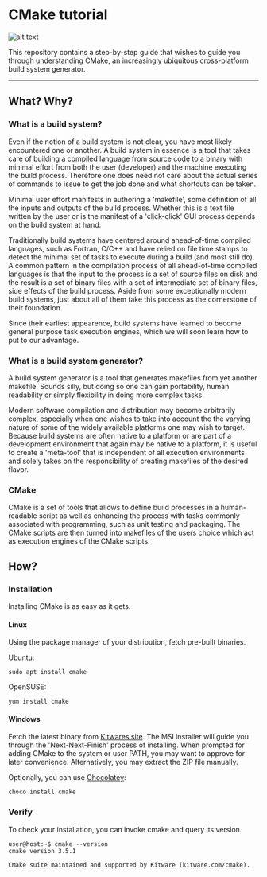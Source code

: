 # CMake tutorial

![alt text](https://www.kitware.com/main/wp-content/uploads/2016/04/CMake_logo.svg)

This repository contains a step-by-step guide that wishes to guide you through understanding CMake, an increasingly ubiquitous cross-platform build system generator.

----------

## What? Why?

### What is a build system?

Even if the notion of a build system is not clear, you have most likely encountered one or another. A build system in essence is a tool that takes care of building a compiled language from source code to a binary with minimal effort from both the user (developer) and the machine executing the build process. Therefore one does need not care about the actual series of commands to issue to get the job done and what shortcuts can be taken.

Minimal user effort manifests in authoring a 'makefile', some definition of all the inputs and outputs of the build process. Whether this is a text file written by the user or is the manifest of a 'click-click' GUI process depends on the build system at hand.

Traditionally build systems have centered around ahead-of-time compiled languages, such as Fortran, C/C++ and have relied on file time stamps to detect the minimal set of tasks to execute during a build (and most still do). A common pattern in the compilation process of all ahead-of-time compiled languages is that the input to the process is a set of source files on disk and the result is a set of binary files with a set of intermediate set of binary files, side effects of the build process. Aside from some exceptionally modern build systems, just about all of them take this process as the cornerstone of their foundation.

Since their earliest appearence, build systems have learned to become general purpose task execution engines, which we will soon learn how to put to our advantage.

### What is a build system generator?

A build system generator is a tool that generates makefiles from yet another makefile. Sounds silly, but doing so one can gain portability, human readability or simply flexibility in doing more complex tasks.

Modern software compilation and distribution may become arbitrarily complex, especially when one wishes to take into account the the varying nature of some of the widely available platforms one may wish to target. Because build systems are often native to a platform or are part of a development environment that again may be native to a platform, it is useful to create a 'meta-tool' that is independent of all execution environments and solely takes on the responsibility of creating makefiles of the desired flavor.

### CMake

CMake is a set of tools that allows to define build processes in a human-readable script as well as enhancing the process with tasks commonly associated with programming, such as unit testing and packaging. The CMake scripts are then turned into makefiles of the users choice which act as execution engines of the CMake scripts.

## How?

### Installation

Installing CMake is as easy as it gets.

#### Linux

Using the package manager of your distribution, fetch pre-built binaries.

Ubuntu:
```
sudo apt install cmake
```
OpenSUSE:
```
yum install cmake
```

#### Windows

Fetch the latest binary from [Kitwares site](https://cmake.org/download/). The MSI installer will guide you through the 'Next-Next-Finish' process of installing. When prompted for adding CMake to the system or user PATH, you may want to approve for later convenience. Alternatively, you may extract the ZIP file manually.

Optionally, you can use [Chocolatey](https://chocolatey.org/):

```
choco install cmake
```

### Verify

To check your installation, you can invoke cmake and query its version

```
user@host:~$ cmake --version
cmake version 3.5.1

CMake suite maintained and supported by Kitware (kitware.com/cmake).
```